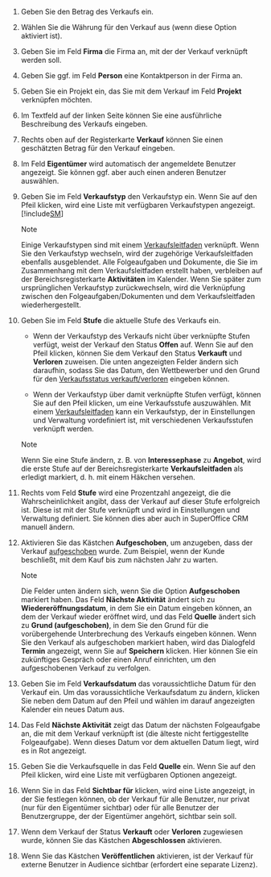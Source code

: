 <!-- markdownlint-disable-file MD041 -->
1. Geben Sie den Betrag des Verkaufs ein.

2. Wählen Sie die Währung für den Verkauf aus (wenn diese Option aktiviert ist).

3. Geben Sie im Feld **Firma** die Firma an, mit der der Verkauf verknüpft werden soll.

4. Geben Sie ggf. im Feld **Person** eine Kontaktperson in der Firma an.

5. Geben Sie ein Projekt ein, das Sie mit dem Verkauf im Feld **Projekt** verknüpfen möchten.

6. Im Textfeld auf der linken Seite können Sie eine ausführliche Beschreibung des Verkaufs eingeben.

7. Rechts oben auf der Registerkarte **Verkauf** können Sie einen geschätzten Betrag für den Verkauf eingeben.

8. Im Feld **Eigentümer** wird automatisch der angemeldete Benutzer angezeigt. Sie können ggf. aber auch einen anderen Benutzer auswählen.

9. Geben Sie im Feld **Verkaufstyp** den Verkaufstyp ein. Wenn Sie auf den Pfeil klicken, wird eine Liste mit verfügbaren Verkaufstypen angezeigt. [!include[SM](../../../learn/includes/are-defined-sm.md)]

    > [!NOTE]
    > Einige Verkaufstypen sind mit einem [Verkaufsleitfaden][1] verknüpft. Wenn Sie den Verkaufstyp wechseln, wird der zugehörige Verkaufsleitfaden ebenfalls ausgeblendet. Alle Folgeaufgaben und Dokumente, die Sie im Zusammenhang mit dem Verkaufsleitfaden erstellt haben, verbleiben auf der Bereichsregisterkarte **Aktivitäten** im Kalender. Wenn Sie später zum ursprünglichen Verkaufstyp zurückwechseln, wird die Verknüpfung zwischen den Folgeaufgaben/Dokumenten und dem Verkaufsleitfaden wiederhergestellt.

10. Geben Sie im Feld **Stufe** die aktuelle Stufe des Verkaufs ein.

    * Wenn der Verkaufstyp des Verkaufs nicht über verknüpfte Stufen verfügt, weist der Verkauf den Status **Offen** auf. Wenn Sie auf den Pfeil klicken, können Sie dem Verkauf den Status **Verkauft** und **Verloren** zuweisen. Die unten angezeigten Felder ändern sich daraufhin, sodass Sie das Datum, den Wettbewerber und den Grund für den [Verkaufsstatus verkauft/verloren][2] eingeben können.

    * Wenn der Verkaufstyp über damit verknüpfte Stufen verfügt, können Sie auf den Pfeil klicken, um eine Verkaufsstufe auszuwählen. Mit einem [Verkaufsleitfaden][1] kann ein Verkaufstyp, der in Einstellungen und Verwaltung vordefiniert ist, mit verschiedenen Verkaufsstufen verknüpft werden.

    > [!NOTE]
    > Wenn Sie eine Stufe ändern, z. B. von **Interessephase** zu **Angebot**, wird die erste Stufe auf der Bereichsregisterkarte **Verkaufsleitfaden** als erledigt markiert, d. h. mit einem Häkchen versehen.

11. Rechts vom Feld **Stufe** wird eine Prozentzahl angezeigt, die die Wahrscheinlichkeit angibt, dass der Verkauf auf dieser Stufe erfolgreich ist. Diese ist mit der Stufe verknüpft und wird in Einstellungen und Verwaltung definiert. Sie können dies aber auch in SuperOffice CRM manuell ändern.

12. Aktivieren Sie das Kästchen **Aufgeschoben**, um anzugeben, dass der Verkauf [aufgeschoben][2] wurde. Zum Beispiel, wenn der Kunde beschließt, mit dem Kauf bis zum nächsten Jahr zu warten.

    > [!NOTE]
    > Die Felder unten ändern sich, wenn Sie die Option **Aufgeschoben** markiert haben. Das Feld **Nächste Aktivität** ändert sich zu **Wiedereröffnungsdatum**, in dem Sie ein Datum eingeben können, an dem der Verkauf wieder eröffnet wird, und das Feld **Quelle** ändert sich zu **Grund (aufgeschoben)**, in dem Sie den Grund für die vorübergehende Unterbrechung des Verkaufs eingeben können. Wenn Sie den Verkauf als aufgeschoben markiert haben, wird das Dialogfeld **Termin** angezeigt, wenn Sie auf **Speichern** klicken. Hier können Sie ein zukünftiges Gespräch oder einen Anruf einrichten, um den aufgeschobenen Verkauf zu verfolgen.

13. Geben Sie im Feld **Verkaufsdatum** das voraussichtliche Datum für den Verkauf ein. Um das voraussichtliche Verkaufsdatum zu ändern, klicken Sie neben dem Datum auf den Pfeil und wählen im darauf angezeigten Kalender ein neues Datum aus.

14. Das Feld **Nächste Aktivität** zeigt das Datum der nächsten Folgeaufgabe an, die mit dem Verkauf verknüpft ist (die älteste nicht fertiggestellte Folgeaufgabe). Wenn dieses Datum vor dem aktuellen Datum liegt, wird es in Rot angezeigt.

15. Geben Sie die Verkaufsquelle in das Feld **Quelle** ein. Wenn Sie auf den Pfeil klicken, wird eine Liste mit verfügbaren Optionen angezeigt.

16. Wenn Sie in das Feld **Sichtbar für** klicken, wird eine Liste angezeigt, in der Sie festlegen können, ob der Verkauf für alle Benutzer, nur privat (nur für den Eigentümer sichtbar) oder für alle Benutzer der Benutzergruppe, der der Eigentümer angehört, sichtbar sein soll.

17. Wenn dem Verkauf der Status **Verkauft** oder **Verloren** zugewiesen wurde, können Sie das Kästchen **Abgeschlossen** aktivieren.

18. Wenn Sie das Kästchen **Veröffentlichen** aktivieren, ist der Verkauf für externe Benutzer in Audience sichtbar (erfordert eine separate Lizenz).

<!-- Referenced links -->
[1]: ../sales-guide/index.md
[2]: ../stages.md
